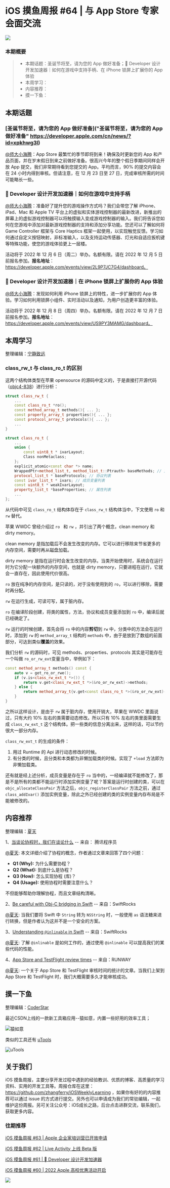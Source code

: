 # iOS 摸鱼周报 #64 | 与 App Store 专家会面交流

![](https://cdn.zhangferry.com/Images/moyu_weekly_cover.jpeg)

### 本期概要

> * 本期话题：圣诞节将至，请为您的 App 做好准备； Developer 设计开发加速器｜如何在游戏中支持手柄、在 iPhone 锁屏上扩展你的 App 体验
> * 本周学习：
> * 内容推荐：
> * 摸一下鱼：

## 本期话题

### [圣诞节将至，请为您的 App 做好准备]("圣诞节将至，请为您的 App 做好准备" https://developer.apple.com/cn/news/?id=xpkhwg3l)

[@师大小海腾](https://juejin.cn/user/782508012091645/posts)：App Store 最繁忙的季节即将到来！确保及时更新您的 App 和产品页面，并在岁末假日到来之前做好准备。很高兴今年的整个假日季期间同样会开放 App 提交，我们非常期待看到您提交的 App。平均而言，90% 的提交内容会在 24 小时内得到审核。但请注意，在 12 月 23 日至 27 日，完成审核所需的时间可能略长一些。

###  Developer 设计开发加速器｜如何在游戏中支持手柄

[@师大小海腾](https://juejin.cn/user/782508012091645/posts)：准备好了提升您的游戏操作方式吗？我们会带您了解 iPhone、iPad、Mac 和 Apple TV 平台上的虚拟和实体游戏控制器的最新改进，新推出的屏幕上的虚拟游戏控制器可以将触摸输入变成游戏控制器的输入。我们将告诉您如何在您游戏中添加对最新游戏控制器的支持和添加分享功能。您还可以了解如何将 Game Controller 框架与 Core Haptics 框架一起使用，以实现触觉反馈。学习如何通过自定义按钮映射，非标准输入，以及支持运动传感器、灯光和自适应扳机键等特殊功能，使您的游戏体验更上一层楼。

活动将于 2022 年 12 月 6 日（周二）举办。名额有限。请在 2022 年 12 月 5 日前报名参加。**报名地址**：https://developer.apple.com/events/view/2L9P7JC7G4/dashboard。

###  Developer 设计开发加速器｜在 iPhone 锁屏上扩展你的 App 体验

[@师大小海腾](https://juejin.cn/user/782508012091645/posts)：发现如何利用 iPhone 锁屏上的特性，进一步扩展你的 App 体验。学习如何利用锁屏小组件、实时活动以及通知，为用户创造更丰富的体验。

活动将于 2022 年 12 月 8 日（周四）举办。名额有限。请在 2022 年 12 月 7 日前报名参加。**报名地址**：https://developer.apple.com/events/view/US9PY3MAMG/dashboard。

## 本周学习

整理编辑：[宁静致远](https://github.com/byshb)

### class_rw_t 与 class_ro_t 的区别

这两个结构体类型在苹果 opensource 的源码中定义的，于是直接打开源代码（[objc4-838](https://github.com/apple-oss-distributions/objc4/tree/objc4-838)）进行分析：

```c++
struct class_rw_t {
    ...
    const class_ro_t *ro();
    const method_array_t methods(){ ... };
    const property_array_t properties(){ ... };
    const protocol_array_t protocols(){ ... };
    ...
}
```

```c++
struct class_ro_t {
    ...
    union {
        const uint8_t * ivarLayout;
        Class nonMetaclass;
    };
    explicit_atomic<const char *> name;
    WrappedPtr<method_list_t, method_list_t::Ptrauth> baseMethods; // 方法列表
    protocol_list_t * baseProtocols; // 协议列表
    const ivar_list_t * ivars; // 成员变量列表
    const uint8_t * weakIvarLayout; 
    property_list_t *baseProperties; // 属性列表
    ...
};
```

从代码中可见 `class_ro_t` 结构体存在于 `class_rw_t` 结构体当中，下文使用 `ro` 和 `rw` 替代。

苹果 WWDC 曾经介绍过 `ro `  和 `rw` ，并引出了两个概念，clean memory 和 dirty memory。

clean memory 是指加载后不会发生改变的内存。它可以进行移除来节省更多的内存空间，需要时再从磁盘加载。

dirty memory 是指在运行时会发生改变的内存。当类开始使用时，系统会在运行时为它分配一块额外的内存空间，也就是 dirty memory，只要进程在运行，它就会一直存在，因此使用代价很高。

`ro` 放在纯净的内存空间，是只读的，对于没有使用到的 `ro`，可以进行移除，需要时再分配。

`rw` 在运行生成，可读可写，属于脏内存。

`ro` 在编译阶段创建，将类的属性，方法，协议和成员变量添加到 `ro` 中，编译后就已经确定了。

`rw` 运行的时候创建，首先会将 `ro` 中的内容**剪切**到 `rw` 中，分类中的方法会在运行时，添加到 `rw` 的 `method_array_t` 结构的 `methods` 中，由于是放到了数组的前面部分，可达到类似**覆盖**的效果。

我们分析 `rw` 的源码时，可见 methods、properties、protocols 其实是可能存在 一个叫做 `ro_or_rw_ext`变量当中，举例如下：

```c++
const method_array_t methods() const {
    auto v = get_ro_or_rwe();
    if (v.is<class_rw_ext_t *>()) {
        return v.get<class_rw_ext_t *>(&ro_or_rw_ext)->methods;
    } else {
        return method_array_t{v.get<const class_ro_t *>(&ro_or_rw_ext)->baseMethods};
    }
}
```

之所以这样设计，是由于 `rw` 属于脏内存，使用开销大，苹果在 WWDC ⾥⾯说过，只有⼤约 10% 左右的类需要动态修改。所以只有 10% 左右的类⾥⾯需要⽣成 `class_rw_ext_t` 这个结构体。把一些类的信息分离出来，这样的话，可以节约很⼤⼀部分内存。

`class_rw_ext_t` 的⽣成的条件：

1. ⽤过 Runtime 的 Api 进⾏动态修改的时候。
2. 有分类的时候，且分类和本类都为⾮懒加载类的时候。实现了 `+load` ⽅法即为⾮懒加载类。

还有就是经上述分析，成员变量是存在于 `ro` 当中的，一经编译就不能修改了，那是不是所有的类都不能运行时添加实例变量了呢？答案是运行时创建的类，可以在 `objc_allocateClassPair` 方法之后，`objc_registerClassPair` 方法之前，通过 `class_addIvar()` 添加实例变量，除此之外已经创建的类的实例变量内存布局是不能被修改的。


## 内容推荐

整理编辑：[夏天](https://juejin.cn/user/3298190611456638)

1、[当谈论协程时，我们在谈论什么](https://mp.weixin.qq.com/s/IO4ynnKEfy2Rt-Me7EIeqg)  -- 来自： 腾讯程序员

[@夏天](https://juejin.cn/user/3298190611456638): 本文详细介绍了协程的概念，作者通过文章来回答了四个问题： 

* **Q1 (Why):** 为什么需要协程？
* **Q2 (What):** 到底什么是协程？
* **Q3 (How):** 怎么实现协程 (库)？
* **Q4 (Usage):** 使用协程时需要注意什么？

不但能够帮助你理解协程，而且文章结构清晰。

2、[Be careful with Obj-C bridging in Swift](https://swiftrocks.com/be-careful-with-objc-bridging-in-swift) -- 来自：SwiftRocks

[@夏天](https://juejin.cn/user/3298190611456638): 当我们要将 Swift 中 `String` 转为 `NSString` 时，一般使用 `as` 语法糖来进行转换，但是作者认为这并不是一个安全的方案。 

3、[Understanding `@inlinable` in Swift](https://swiftrocks.com/understanding-inlinable-in-swift) -- 来自：SwiftRocks

[@夏天](https://juejin.cn/user/3298190611456638): 了解 `@inlinable` 是如何工作的，通过使用 `@inlinable` 可以提高我们的某些代码的性能。

4、[App Store and TestFlight review times](https://www.runway.team/appreviewtimes) --  来自：RUNWAY

[@夏天](https://juejin.cn/user/3298190611456638): 一个关于 App Store 和 TestFlight 审核时间的统计的文章。当我们上架到 App Store 和 TestFlight 时，我们大概需要多久才能审核成功。


## 摸一下鱼

整理编辑：[CoderStar](https://mp.weixin.qq.com/mp/homepage?__biz=MzU4NjQ5NDYxNg==&hid=1&sn=659c56a4ceebb37b1824979522adbb15&scene=18)

最近CSDN上线的一款新工具箱应用--猿如意，内置一些好用的效率工具；

![猿如意](http://cdn.zhangferry.com/20221201180541.png)

类似的工具还有 [uTools](https://www.u.tools/)

![uTools](http://cdn.zhangferry.com/20221201181157.png)


## 关于我们

iOS 摸鱼周报，主要分享开发过程中遇到的经验教训、优质的博客、高质量的学习资料、实用的开发工具等。周报仓库在这里：https://github.com/zhangferry/iOSWeeklyLearning ，如果你有好的的内容推荐可以通过 issue 的方式进行提交。另外也可以申请成为我们的常驻编辑，一起维护这份周报。另可关注公众号：iOS成长之路，后台点击进群交流，联系我们，获取更多内容。

### 往期推荐

[iOS 摸鱼周报 #63 | Apple 企业家培训营已开放申请](https://mp.weixin.qq.com/s/nAMshUG4AjWLAAHOFPVqXg)

[iOS 摸鱼周报 #62 |  Live Activity 上线 Beta 版 ](https://mp.weixin.qq.com/s/HySX4Yaf3Zxy8Wn-LyUO0A)

[iOS 摸鱼周报 #61 |  Developer 设计开发加速器](https://mp.weixin.qq.com/s/WfwqRhC-9-isUanv8ZnvMQ)

[iOS 摸鱼周报 #60 | 2022 Apple 高校优惠活动开启](https://mp.weixin.qq.com/s/5chb-a9u7VMdLis1FG6B6Q)

![](https://cdn.zhangferry.com/Images/WechatIMG384.jpeg)
